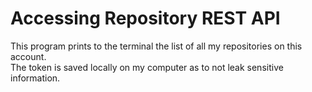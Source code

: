 # Accessing Repository REST API

This program prints to the terminal the list of all my repositories on this account.  
The token is saved locally on my computer as to not leak sensitive information.